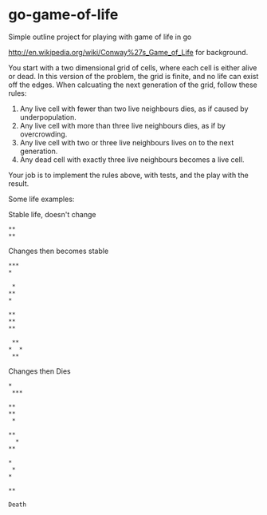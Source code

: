 # go-game-of-life
Simple outline project for playing with game of life in go

http://en.wikipedia.org/wiki/Conway%27s_Game_of_Life for background.

You start with a two dimensional grid of cells, where each cell is either alive or dead. In this version of the problem, the grid is finite, and no life can exist off the edges. When calcuating the next generation of the grid, follow these rules:

   1. Any live cell with fewer than two live neighbours dies, as if caused by underpopulation.
   2. Any live cell with more than three live neighbours dies, as if by overcrowding.
   3. Any live cell with two or three live neighbours lives on to the next generation.
   4. Any dead cell with exactly three live neighbours becomes a live cell.

Your job is to implement the rules above, with tests, and the play with the result.

Some life examples:

Stable life, doesn't change
```
**
**
```

Changes then becomes stable
```
***
*
```
```
 *
**
*
```
```
**
**
**
```
```
 ** 
*  *
 **
```

Changes then Dies
```
*
 ***
```
```
**
**
 *
```
```
**
  *
**
```
```
*
 *
*
```
```
**
```
```
Death
```
